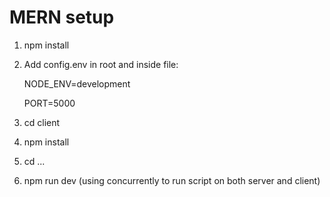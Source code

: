# MERN setup

1. npm install
2. Add config.env in root and inside file: 

    NODE_ENV=development
    
    PORT=5000
    
3. cd client
4. npm install
5. cd ...
5. npm run dev     (using concurrently to run script on both server and client)

